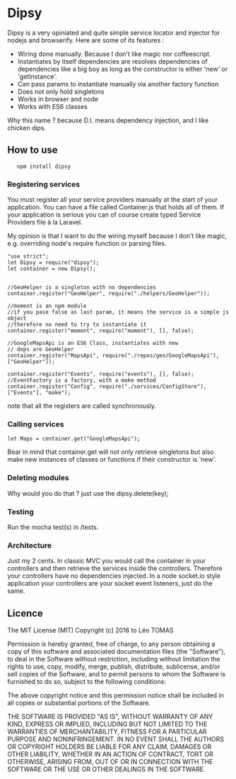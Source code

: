 # Dipsy

Dipsy is a very opiniated and quite simple service locator and injector for nodejs and browserify. Here are some of its
features :

- Wiring done manually. Because I don't like magic nor coffeescript.
- Instantiates by itself dependencies are resolves dependencies of
  dependencies like a big boy as long as the constructor is either 'new' or
  'getInstance'.
- Can pass params to instantiate manually via another factory function
- Does not only hold singletons
- Works in browser and node
- Works with ES6 classes

Why this name ? because D.I. means dependency injection, and I like chicken dips.

## How to use

       npm install dipsy

### Registering services
You must register all your service providers manually at the start of your
application. You can have a file called Container.js that holds all of them.
If your application is serious you can of course create typed Service
Providers file à la Laravel.

My opinion is that I want to do the wiring myself because I don't like magic,
e.g. overriding node's require function or parsing files.

    "use strict";
    let Dipsy = require("dipsy");
    let container = new Dipsy();


    //GeoHelper is a singleton with no dependencies
    container.register("GeoHelper", require("./helpers/GeoHelper"));

    //moment is an npm module
    //if you pase false as last param, it means the service is a simple js object
    //therefore no need to try to instantiate it
    container.register("moment", require("moment"), [], false);

    //GoogleMapsApi is an ES6 Class, instantiates with new
    // deps are GeoHelper
    container.register("MapsApi", require("./repos/geo/GoogleMapsApi"), ["GeoHelper"]);

    container.register("Events", require("events"), [], false);
    //EventFactory is a factory, with a make method
    container.register("Config", require("./services/ConfigStore"),
    ["Events"], "make");

note that all the registers are called synchronously.

### Calling services

    let Maps = container.get("GoogleMapsApi");

Bear in mind that container.get will not only retrieve singletons but also
make new instances of classes or functions if their constructor is 'new'.


### Deleting modules
Why would you do that ? just use the dipsy.delete(key);


### Testing
Run the mocha test(s) in /tests.


### Architecture
Just my 2 cents. In classic MVC you would call the container in your
controllers and then retrieve the services inside the controllers. Therefore
your controllers have no dependencies injected. In a node socket.io style
application your controllers are your socket event listeners, just do the
same.

## Licence

The MIT License (MIT)
Copyright (c) 2016 to Léo TOMAS

Permission is hereby granted, free of charge, to any person obtaining a copy of this software and associated documentation files (the "Software"), to deal in the Software without restriction, including without limitation the rights to use, copy, modify, merge, publish, distribute, sublicense, and/or sell copies of the Software, and to permit persons to whom the Software is furnished to do so, subject to the following conditions:

The above copyright notice and this permission notice shall be included in all copies or substantial portions of the Software.

THE SOFTWARE IS PROVIDED "AS IS", WITHOUT WARRANTY OF ANY KIND, EXPRESS OR IMPLIED, INCLUDING BUT NOT LIMITED TO THE WARRANTIES OF MERCHANTABILITY, FITNESS FOR A PARTICULAR PURPOSE AND NONINFRINGEMENT. IN NO EVENT SHALL THE AUTHORS OR COPYRIGHT HOLDERS BE LIABLE FOR ANY CLAIM, DAMAGES OR OTHER LIABILITY, WHETHER IN AN ACTION OF CONTRACT, TORT OR OTHERWISE, ARISING FROM, OUT OF OR IN CONNECTION WITH THE SOFTWARE OR THE USE OR OTHER DEALINGS IN THE SOFTWARE.






